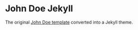 # John Doe Jekyll

The original <a href="https://john-doe.neocities.org/">John Doe template</a> converted into a Jekyll theme.
